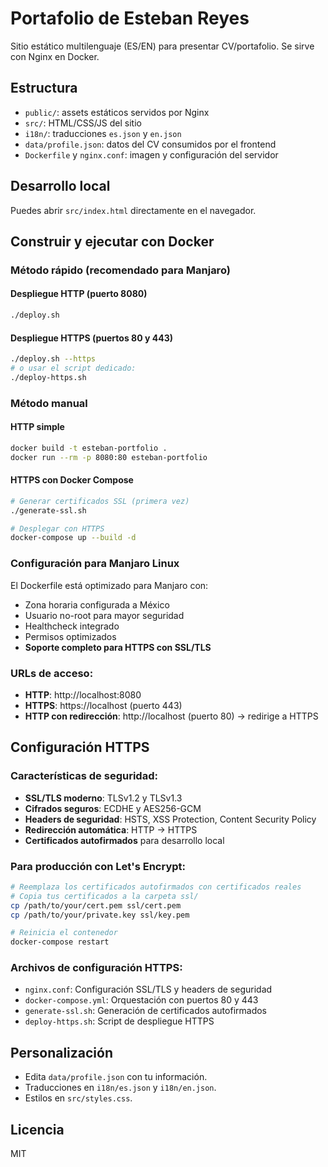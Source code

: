 # Portafolio de Esteban Reyes

Sitio estático multilenguaje (ES/EN) para presentar CV/portafolio. Se sirve con Nginx en Docker.

## Estructura
- `public/`: assets estáticos servidos por Nginx
- `src/`: HTML/CSS/JS del sitio
- `i18n/`: traducciones `es.json` y `en.json`
- `data/profile.json`: datos del CV consumidos por el frontend
- `Dockerfile` y `nginx.conf`: imagen y configuración del servidor

## Desarrollo local
Puedes abrir `src/index.html` directamente en el navegador.

## Construir y ejecutar con Docker

### Método rápido (recomendado para Manjaro)

#### Despliegue HTTP (puerto 8080)
```bash
./deploy.sh
```

#### Despliegue HTTPS (puertos 80 y 443)
```bash
./deploy.sh --https
# o usar el script dedicado:
./deploy-https.sh
```

### Método manual

#### HTTP simple
```bash
docker build -t esteban-portfolio .
docker run --rm -p 8080:80 esteban-portfolio
```

#### HTTPS con Docker Compose
```bash
# Generar certificados SSL (primera vez)
./generate-ssl.sh

# Desplegar con HTTPS
docker-compose up --build -d
```

### Configuración para Manjaro Linux
El Dockerfile está optimizado para Manjaro con:
- Zona horaria configurada a México
- Usuario no-root para mayor seguridad
- Healthcheck integrado
- Permisos optimizados
- **Soporte completo para HTTPS con SSL/TLS**

### URLs de acceso:
- **HTTP**: http://localhost:8080
- **HTTPS**: https://localhost (puerto 443)
- **HTTP con redirección**: http://localhost (puerto 80) → redirige a HTTPS

## Configuración HTTPS

### Características de seguridad:
- **SSL/TLS moderno**: TLSv1.2 y TLSv1.3
- **Cifrados seguros**: ECDHE y AES256-GCM
- **Headers de seguridad**: HSTS, XSS Protection, Content Security Policy
- **Redirección automática**: HTTP → HTTPS
- **Certificados autofirmados** para desarrollo local

### Para producción con Let's Encrypt:
```bash
# Reemplaza los certificados autofirmados con certificados reales
# Copia tus certificados a la carpeta ssl/
cp /path/to/your/cert.pem ssl/cert.pem
cp /path/to/your/private.key ssl/key.pem

# Reinicia el contenedor
docker-compose restart
```

### Archivos de configuración HTTPS:
- `nginx.conf`: Configuración SSL/TLS y headers de seguridad
- `docker-compose.yml`: Orquestación con puertos 80 y 443
- `generate-ssl.sh`: Generación de certificados autofirmados
- `deploy-https.sh`: Script de despliegue HTTPS

## Personalización
- Edita `data/profile.json` con tu información.
- Traducciones en `i18n/es.json` y `i18n/en.json`.
- Estilos en `src/styles.css`.

## Licencia
MIT
